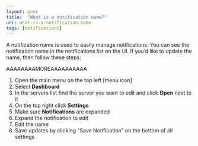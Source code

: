 ```yaml
---
layout: post
title:  "What is a notification name?"
uri: what-is-a-notification-name
tags: [notifications]
---
```


A notification name is used to easily manage notifications. You can see the notification name in the notifications list on the UI. If you’d like to update the name, then follow these steps:

AAAAAAAAMOREAAAAAAAAAA

1.  Open the main menu on the top left \[menu icon\]
2.  Select **Dashboard**
3.  In the servers list find the server you want to edit and click **Open** next to it
4.  On the top right click **Settings**
5.  Make sure **Notifications** are expanded
6.  Expand the notification to edit
7.  Edit the name
8.  Save updates by clicking “Save Notification” on the bottom of all settings